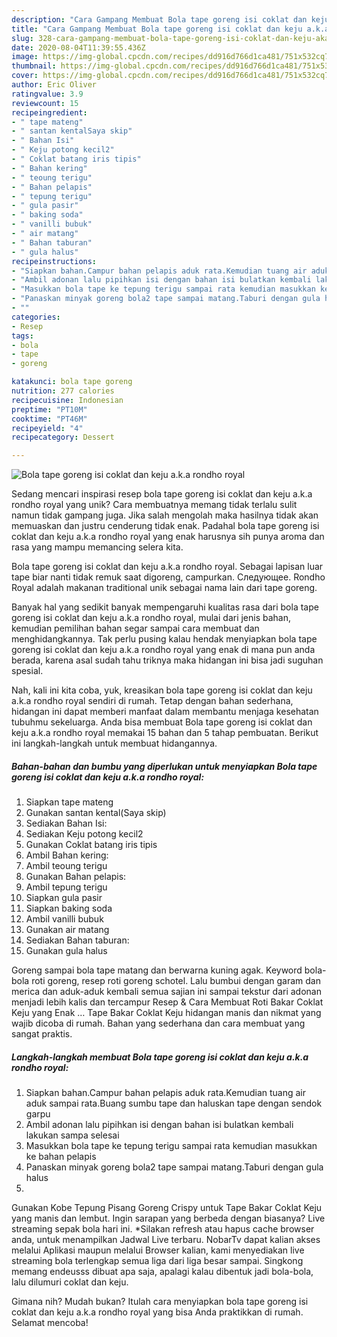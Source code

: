 ```yaml
---
description: "Cara Gampang Membuat Bola tape goreng isi coklat dan keju a.k.a rondho royal Anti Gagal"
title: "Cara Gampang Membuat Bola tape goreng isi coklat dan keju a.k.a rondho royal Anti Gagal"
slug: 328-cara-gampang-membuat-bola-tape-goreng-isi-coklat-dan-keju-aka-rondho-royal-anti-gagal
date: 2020-08-04T11:39:55.436Z
image: https://img-global.cpcdn.com/recipes/dd916d766d1ca481/751x532cq70/bola-tape-goreng-isi-coklat-dan-keju-aka-rondho-royal-foto-resep-utama.jpg
thumbnail: https://img-global.cpcdn.com/recipes/dd916d766d1ca481/751x532cq70/bola-tape-goreng-isi-coklat-dan-keju-aka-rondho-royal-foto-resep-utama.jpg
cover: https://img-global.cpcdn.com/recipes/dd916d766d1ca481/751x532cq70/bola-tape-goreng-isi-coklat-dan-keju-aka-rondho-royal-foto-resep-utama.jpg
author: Eric Oliver
ratingvalue: 3.9
reviewcount: 15
recipeingredient:
- " tape mateng"
- " santan kentalSaya skip"
- " Bahan Isi"
- " Keju potong kecil2"
- " Coklat batang iris tipis"
- " Bahan kering"
- " teoung terigu"
- " Bahan pelapis"
- " tepung terigu"
- " gula pasir"
- " baking soda"
- " vanilli bubuk"
- " air matang"
- " Bahan taburan"
- " gula halus"
recipeinstructions:
- "Siapkan bahan.Campur bahan pelapis aduk rata.Kemudian tuang air aduk sampai rata.Buang sumbu tape dan haluskan tape dengan sendok garpu"
- "Ambil adonan lalu pipihkan isi dengan bahan isi bulatkan kembali lakukan sampa selesai"
- "Masukkan bola tape ke tepung terigu sampai rata kemudian masukkan ke bahan pelapis"
- "Panaskan minyak goreng bola2 tape sampai matang.Taburi dengan gula halus"
- ""
categories:
- Resep
tags:
- bola
- tape
- goreng

katakunci: bola tape goreng 
nutrition: 277 calories
recipecuisine: Indonesian
preptime: "PT10M"
cooktime: "PT46M"
recipeyield: "4"
recipecategory: Dessert

---
```



![Bola tape goreng isi coklat dan keju a.k.a rondho royal](https://img-global.cpcdn.com/recipes/dd916d766d1ca481/751x532cq70/bola-tape-goreng-isi-coklat-dan-keju-aka-rondho-royal-foto-resep-utama.jpg)

Sedang mencari inspirasi resep bola tape goreng isi coklat dan keju a.k.a rondho royal yang unik? Cara membuatnya memang tidak terlalu sulit namun tidak gampang juga. Jika salah mengolah maka hasilnya tidak akan memuaskan dan justru cenderung tidak enak. Padahal bola tape goreng isi coklat dan keju a.k.a rondho royal yang enak harusnya sih punya aroma dan rasa yang mampu memancing selera kita.

Bola tape goreng isi coklat dan keju a.k.a rondho royal. Sebagai lapisan luar tape biar nanti tidak remuk saat digoreng, campurkan. Следующее. Rondho Royal adalah makanan traditional unik sebagai nama lain dari tape goreng.

Banyak hal yang sedikit banyak mempengaruhi kualitas rasa dari bola tape goreng isi coklat dan keju a.k.a rondho royal, mulai dari jenis bahan, kemudian pemilihan bahan segar sampai cara membuat dan menghidangkannya. Tak perlu pusing kalau hendak menyiapkan bola tape goreng isi coklat dan keju a.k.a rondho royal yang enak di mana pun anda berada, karena asal sudah tahu triknya maka hidangan ini bisa jadi suguhan spesial.


Nah, kali ini kita coba, yuk, kreasikan bola tape goreng isi coklat dan keju a.k.a rondho royal sendiri di rumah. Tetap dengan bahan sederhana, hidangan ini dapat memberi manfaat dalam membantu menjaga kesehatan tubuhmu sekeluarga. Anda bisa membuat Bola tape goreng isi coklat dan keju a.k.a rondho royal memakai 15 bahan dan 5 tahap pembuatan. Berikut ini langkah-langkah untuk membuat hidangannya.

<!--inarticleads1-->

##### Bahan-bahan dan bumbu yang diperlukan untuk menyiapkan Bola tape goreng isi coklat dan keju a.k.a rondho royal:

1. Siapkan  tape mateng
1. Gunakan  santan kental(Saya skip)
1. Sediakan  Bahan Isi:
1. Sediakan  Keju potong kecil2
1. Gunakan  Coklat batang iris tipis
1. Ambil  Bahan kering:
1. Ambil  teoung terigu
1. Gunakan  Bahan pelapis:
1. Ambil  tepung terigu
1. Siapkan  gula pasir
1. Siapkan  baking soda
1. Ambil  vanilli bubuk
1. Gunakan  air matang
1. Sediakan  Bahan taburan:
1. Gunakan  gula halus


Goreng sampai bola tape matang dan berwarna kuning agak. Keyword bola-bola roti goreng, resep roti goreng schotel. Lalu bumbui dengan garam dan merica dan aduk-aduk kembali semua sajian ini sampai tekstur dari adonan menjadi lebih kalis dan tercampur Resep &amp; Cara Membuat Roti Bakar Coklat Keju yang Enak … Tape Bakar Coklat Keju hidangan manis dan nikmat yang wajib dicoba di rumah. Bahan yang sederhana dan cara membuat yang sangat praktis. 

<!--inarticleads2-->

##### Langkah-langkah membuat Bola tape goreng isi coklat dan keju a.k.a rondho royal:

1. Siapkan bahan.Campur bahan pelapis aduk rata.Kemudian tuang air aduk sampai rata.Buang sumbu tape dan haluskan tape dengan sendok garpu
1. Ambil adonan lalu pipihkan isi dengan bahan isi bulatkan kembali lakukan sampa selesai
1. Masukkan bola tape ke tepung terigu sampai rata kemudian masukkan ke bahan pelapis
1. Panaskan minyak goreng bola2 tape sampai matang.Taburi dengan gula halus
1. 


Gunakan Kobe Tepung Pisang Goreng Crispy untuk Tape Bakar Coklat Keju yang manis dan lembut. Ingin sarapan yang berbeda dengan biasanya? Live streaming sepak bola hari ini. *Silakan refresh atau hapus cache browser anda, untuk menampilkan Jadwal Live terbaru. NobarTv dapat kalian akses melalui Aplikasi maupun melalui Browser kalian, kami menyediakan live streaming bola terlengkap semua liga dari liga besar sampai. Singkong memang endeusss dibuat apa saja, apalagi kalau dibentuk jadi bola-bola, lalu dilumuri coklat dan keju. 

Gimana nih? Mudah bukan? Itulah cara menyiapkan bola tape goreng isi coklat dan keju a.k.a rondho royal yang bisa Anda praktikkan di rumah. Selamat mencoba!

